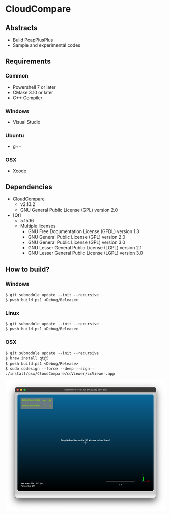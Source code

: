 # CloudCompare

## Abstracts

* Build PcapPlusPlus
* Sample and experimental codes

## Requirements

### Common

* Powershell 7 or later
* CMake 3.10 or later
* C++ Compiler

### Windows

* Visual Studio

### Ubuntu

* g++

### OSX

* Xcode

## Dependencies

* [CloudCompare](https://github.com/CloudCompare/CloudCompare)
  * v2.13.2
  * GNU General Public License (GPL) version 2.0
* [Qt]
  * 5.15.16
  * Multiple licenses
    * GNU Free Documentation License (GFDL) version 1.3
    * GNU General Public License (GPL) version 2.0
    * GNU General Public License (GPL) version 3.0
    * GNU Lesser General Public License (LGPL) version 2.1
    * GNU Lesser General Public License (LGPL) version 3.0

## How to build?

### Windows

````shell
$ git submodule update --init --recursive .
$ pwsh build.ps1 <Debug/Release>
````

### Linux

````shell
$ git submodule update --init --recursive .
$ pwsh build.ps1 <Debug/Release>
````

### OSX

````shell
$ git submodule update --init --recursive .
$ brew install qt@5
$ pwsh build.ps1 <Debug/Release>  
$ sudo codesign --force --deep --sign - ./install/osx/CloudCompare/ccViewer/ccViewer.app    
````

<img src="./images/osx.png" />